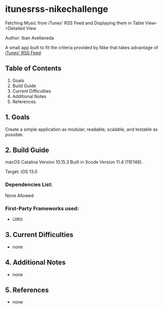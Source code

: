 # itunesrss-nikechallenge
Fetching Music from iTunes' RSS Feed and Displaying them in Table View->Detailed View

Author: Iban Avellaneda

A small app built to fit the criteria provided by Nike that takes advantage of [iTunes' RSS Feed](https://rss.itunes.apple.com/en-us)

## Table of Contents

1. Goals
2. Build Guide
3. Current Difficulties
4. Additional Notes 
5. References

## 1. Goals
Create a simple application as modular, readable, scalable, and testable as possible.

## 2. Build Guide

macOS Catalina Version 10.15.3
Built in Xcode Version 11.4 (11E146).

Target: iOS 13.0

### Dependencies List:

None Allowed

### First-Party Frameworks used:

* UIKit


## 3. Current Difficulties

* none


## 4. Additional Notes 

* none


## 5. References

* none
